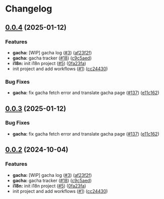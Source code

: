 # Changelog

## [0.0.4](https://github.com/Chiichen/JinhsiStudio/compare/jinhsi-core-v0.0.3...jinhsi-core-v0.0.4) (2025-01-12)


### Features

* **gacha:** [WIP] gacha log ([#3](https://github.com/Chiichen/JinhsiStudio/issues/3)) ([af23f2f](https://github.com/Chiichen/JinhsiStudio/commit/af23f2f98eb9d6351b4812c30ba1473d7069e8ac))
* **gacha:** gacha tracker ([#18](https://github.com/Chiichen/JinhsiStudio/issues/18)) ([c9c5aed](https://github.com/Chiichen/JinhsiStudio/commit/c9c5aedde7d1af12612c81029ccbc5fb068070b7))
* **i18n:** init i18n project ([#5](https://github.com/Chiichen/JinhsiStudio/issues/5)) ([0fa23fa](https://github.com/Chiichen/JinhsiStudio/commit/0fa23fa997b05c8b4dcba34a5a183fd61ec7baed))
* init project and add workflows ([#1](https://github.com/Chiichen/JinhsiStudio/issues/1)) ([cc24430](https://github.com/Chiichen/JinhsiStudio/commit/cc244303f08dd11f84109cb7fc848c4516b43a96))


### Bug Fixes

* **gacha:** fix gacha fetch error and translate gacha page ([#137](https://github.com/Chiichen/JinhsiStudio/issues/137)) ([e11c162](https://github.com/Chiichen/JinhsiStudio/commit/e11c1621f8e8889fd7da40ae89a31f6aeec6ba9f))

## [0.0.3](https://github.com/JinhsiStudio/JinhsiStudio/compare/jinhsi-core-v0.0.2...jinhsi-core-v0.0.3) (2025-01-12)


### Bug Fixes

* **gacha:** fix gacha fetch error and translate gacha page ([#137](https://github.com/JinhsiStudio/JinhsiStudio/issues/137)) ([e11c162](https://github.com/JinhsiStudio/JinhsiStudio/commit/e11c1621f8e8889fd7da40ae89a31f6aeec6ba9f))

## [0.0.2](https://github.com/JinhsiStudio/JinhsiStudio/compare/jinhsi-core-v0.0.1...jinhsi-core-v0.0.2) (2024-10-04)


### Features

* **gacha:** [WIP] gacha log ([#3](https://github.com/JinhsiStudio/JinhsiStudio/issues/3)) ([af23f2f](https://github.com/JinhsiStudio/JinhsiStudio/commit/af23f2f98eb9d6351b4812c30ba1473d7069e8ac))
* **gacha:** gacha tracker ([#18](https://github.com/JinhsiStudio/JinhsiStudio/issues/18)) ([c9c5aed](https://github.com/JinhsiStudio/JinhsiStudio/commit/c9c5aedde7d1af12612c81029ccbc5fb068070b7))
* **i18n:** init i18n project ([#5](https://github.com/JinhsiStudio/JinhsiStudio/issues/5)) ([0fa23fa](https://github.com/JinhsiStudio/JinhsiStudio/commit/0fa23fa997b05c8b4dcba34a5a183fd61ec7baed))
* init project and add workflows ([#1](https://github.com/JinhsiStudio/JinhsiStudio/issues/1)) ([cc24430](https://github.com/JinhsiStudio/JinhsiStudio/commit/cc244303f08dd11f84109cb7fc848c4516b43a96))
